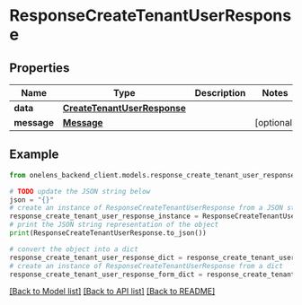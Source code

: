 # ResponseCreateTenantUserResponse


## Properties

Name | Type | Description | Notes
------------ | ------------- | ------------- | -------------
**data** | [**CreateTenantUserResponse**](CreateTenantUserResponse.md) |  | 
**message** | [**Message**](Message.md) |  | [optional] 

## Example

```python
from onelens_backend_client.models.response_create_tenant_user_response import ResponseCreateTenantUserResponse

# TODO update the JSON string below
json = "{}"
# create an instance of ResponseCreateTenantUserResponse from a JSON string
response_create_tenant_user_response_instance = ResponseCreateTenantUserResponse.from_json(json)
# print the JSON string representation of the object
print(ResponseCreateTenantUserResponse.to_json())

# convert the object into a dict
response_create_tenant_user_response_dict = response_create_tenant_user_response_instance.to_dict()
# create an instance of ResponseCreateTenantUserResponse from a dict
response_create_tenant_user_response_form_dict = response_create_tenant_user_response.from_dict(response_create_tenant_user_response_dict)
```
[[Back to Model list]](../README.md#documentation-for-models) [[Back to API list]](../README.md#documentation-for-api-endpoints) [[Back to README]](../README.md)


